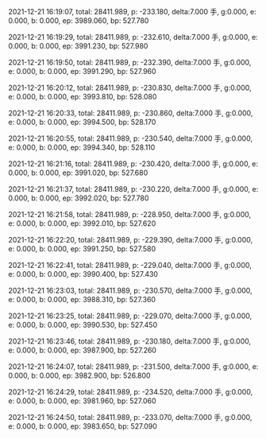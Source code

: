 2021-12-21 16:19:07, total: 28411.989, p: -233.180, delta:7.000 手, g:0.000, e: 0.000, b: 0.000, ep: 3989.060, bp: 527.780

2021-12-21 16:19:29, total: 28411.989, p: -232.610, delta:7.000 手, g:0.000, e: 0.000, b: 0.000, ep: 3991.230, bp: 527.980

2021-12-21 16:19:50, total: 28411.989, p: -232.390, delta:7.000 手, g:0.000, e: 0.000, b: 0.000, ep: 3991.290, bp: 527.960

2021-12-21 16:20:12, total: 28411.989, p: -230.830, delta:7.000 手, g:0.000, e: 0.000, b: 0.000, ep: 3993.810, bp: 528.080

2021-12-21 16:20:33, total: 28411.989, p: -230.860, delta:7.000 手, g:0.000, e: 0.000, b: 0.000, ep: 3994.500, bp: 528.170

2021-12-21 16:20:55, total: 28411.989, p: -230.540, delta:7.000 手, g:0.000, e: 0.000, b: 0.000, ep: 3994.340, bp: 528.110

2021-12-21 16:21:16, total: 28411.989, p: -230.420, delta:7.000 手, g:0.000, e: 0.000, b: 0.000, ep: 3991.020, bp: 527.680

2021-12-21 16:21:37, total: 28411.989, p: -230.220, delta:7.000 手, g:0.000, e: 0.000, b: 0.000, ep: 3992.020, bp: 527.780

2021-12-21 16:21:58, total: 28411.989, p: -228.950, delta:7.000 手, g:0.000, e: 0.000, b: 0.000, ep: 3992.010, bp: 527.620

2021-12-21 16:22:20, total: 28411.989, p: -229.390, delta:7.000 手, g:0.000, e: 0.000, b: 0.000, ep: 3991.250, bp: 527.580

2021-12-21 16:22:41, total: 28411.989, p: -229.040, delta:7.000 手, g:0.000, e: 0.000, b: 0.000, ep: 3990.400, bp: 527.430

2021-12-21 16:23:03, total: 28411.989, p: -230.570, delta:7.000 手, g:0.000, e: 0.000, b: 0.000, ep: 3988.310, bp: 527.360

2021-12-21 16:23:25, total: 28411.989, p: -229.070, delta:7.000 手, g:0.000, e: 0.000, b: 0.000, ep: 3990.530, bp: 527.450

2021-12-21 16:23:46, total: 28411.989, p: -230.180, delta:7.000 手, g:0.000, e: 0.000, b: 0.000, ep: 3987.900, bp: 527.260

2021-12-21 16:24:07, total: 28411.989, p: -231.500, delta:7.000 手, g:0.000, e: 0.000, b: 0.000, ep: 3982.900, bp: 526.800

2021-12-21 16:24:29, total: 28411.989, p: -234.520, delta:7.000 手, g:0.000, e: 0.000, b: 0.000, ep: 3981.960, bp: 527.060

2021-12-21 16:24:50, total: 28411.989, p: -233.070, delta:7.000 手, g:0.000, e: 0.000, b: 0.000, ep: 3983.650, bp: 527.090